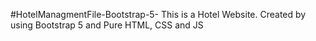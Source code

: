 #HotelManagmentFile-Bootstrap-5-
This is a Hotel Website. Created by using Bootstrap 5 and Pure HTML, CSS and JS
